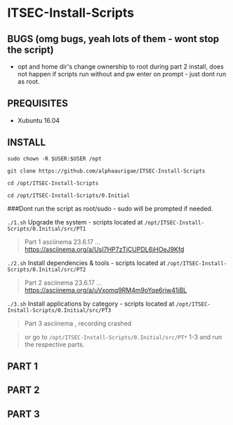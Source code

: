 # ITSEC-Install-Scripts

## BUGS (omg bugs, yeah lots of them - wont stop the script)
- opt and home dir's change ownership to root during part 2 install, does not happen if scripts run without and pw enter on prompt - just dont run as root.


## PREQUISITES

- Xubuntu 16.04 

## INSTALL

`sudo chown -R $USER:$USER /opt`

`git clone https://github.com/alphaaurigae/ITSEC-Install-Scripts`

`cd /opt/ITSEC-Install-Scripts`

`cd /opt/ITSEC-Install-Scripts/0.Initial`

###Dont run the script as root/sudo - sudo will be prompted if needed.

`./1.sh` Upgrade the system - scripts located at `/opt/ITSEC-Install-Scripts/0.Initial/src/PT1`

> Part 1 asciinema 23.6.17 ...
https://asciinema.org/a/UsI7HP7zTjCUPDL6jHOeJ9Kfd


`./2.sh` Install dependencies & tools - scripts located at `/opt/ITSEC-Install-Scripts/0.Initial/src/PT2`

> Part 2 asciinema 23.6.17 ... 
https://asciinema.org/a/uVxomq9RM4m9oYqe6riw41iBL


`./3.sh` Install applications by category - scripts located at `/opt/ITSEC-Install-Scripts/0.Initial/src/PT3`

> Part 3 asciinema , recording crashed


> or go to `/opt/ITSEC-Install-Scripts/0.Initial/src/PT*` 1-3 and run the respective parts. 


## PART 1 


## PART 2 


## PART 3




